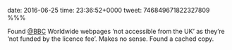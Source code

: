 date: 2016-06-25
time: 23:36:52+0000
tweet: 746849671822327809
%%%

Found [@BBC](https://twitter.com/BBC) Worldwide webpages ‘not accessible from the UK’ as they’re ‘not funded by the licence fee’. Makes no sense. Found a cached copy.
